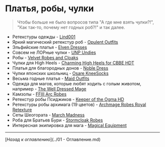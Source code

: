 # Платья, робы, чулки

> Чтобы больше не было вопросов типа "А где мне взять чулки?!", "Как так-то, почему нет годных роб?!" и так далее.

+ Ретекстуры одежды - [Lind001](http://www.nexusmods.com/skyrim/users/6129727/?tb=mods&pUp=1)
+ Яркий магический ретекстур роб - [Opulent Outfits](http://www.nexusmods.com/skyrim/mods/35002/)
+ Эльфийские платья - [Elven Dresses](http://www.nexusmods.com/skyrim/mods/39922/)
+ Совсем не ЛОРные чулки - [UNP Undies](http://www.nexusmods.com/skyrim/mods/24444/)
+ Робы - [Velvet Robes and Cloaks](http://www.nexusmods.com/skyrim/mods/49130/)
+ Чулки для High Heels - [Charming High Heels for CBBE HDT](http://www.nexusmods.com/skyrim/mods/56758/)
+ Платья для благородных донов - [Noble Dress](http://www.nexusmods.com/skyrim/mods/54793/)
+ Чулки японских школьниц - [Osare KneeSocks](http://www.nexusmods.com/skyrim/mods/27212/)
+ Весьма годные платья - [Maid Outfits](http://www.nexusmods.com/skyrim/mods/35125/)
+ Одежда для магов, которые любят ходить с голым животом, например - [The Well Dressed Mage](http://www.nexusmods.com/skyrim/mods/29469/)
+ Камзолы - [FFIII Arc Robes](http://www.nexusmods.com/skyrim/mods/45538/)
+ Ретекстур робы Псиджиков - [Keeper of the Ogma HD](http://www.nexusmods.com/skyrim/mods/34914/)
+ Ретекстуры робы архимага (19 цветов) - [Archmage Robes Royal Retexture](http://www.nexusmods.com/skyrim/mods/34170/)
+ Сеты Шеогората - [March Madness](http://www.nexusmods.com/skyrim/mods/13307/)
+ Роба для Братьев Бури - [Stormcloak Robes](http://www.nexusmods.com/skyrim/mods/27378/)
+ Интересная экипировка для мага - [Magical Equipment](http://www.nexusmods.com/skyrim/mods/26214/)

------

[*Назад к оглавлению*](../01 - Оглавление.md)
